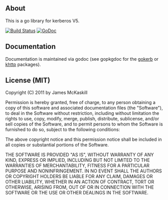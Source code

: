 About
-----
This is a go library for kerberos V5.

[![Build Status][1]][2] [![GoDoc](https://godoc.org/github.com/cention-sany/go.kerb?status.png)](https://godoc.org/github.com/cention-sany/go.kerb)

[1]: https://secure.travis-ci.org/jmckaskill/gokerb.png
[2]: http://www.travis-ci.org/jmckaskill/gokerb

Documentation
-------------
Documentation is maintained via godoc (see gopkgdoc for the [gokerb] or [khttp]
packages).

[gokerb]: https://godoc.org/github.com/jgcallero/gokerb
[khttp]: https://godoc.org/github.com/jgcallero/gokerb/khttp

License (MIT)
-------------
Copyright (C) 2011 by James McKaskill

Permission is hereby granted, free of charge, to any person obtaining a copy
of this software and associated documentation files (the "Software"), to deal
in the Software without restriction, including without limitation the rights
to use, copy, modify, merge, publish, distribute, sublicense, and/or sell
copies of the Software, and to permit persons to whom the Software is
furnished to do so, subject to the following conditions:

The above copyright notice and this permission notice shall be included in
all copies or substantial portions of the Software.

THE SOFTWARE IS PROVIDED "AS IS", WITHOUT WARRANTY OF ANY KIND, EXPRESS OR
IMPLIED, INCLUDING BUT NOT LIMITED TO THE WARRANTIES OF MERCHANTABILITY,
FITNESS FOR A PARTICULAR PURPOSE AND NONINFRINGEMENT. IN NO EVENT SHALL THE
AUTHORS OR COPYRIGHT HOLDERS BE LIABLE FOR ANY CLAIM, DAMAGES OR OTHER
LIABILITY, WHETHER IN AN ACTION OF CONTRACT, TORT OR OTHERWISE, ARISING FROM,
OUT OF OR IN CONNECTION WITH THE SOFTWARE OR THE USE OR OTHER DEALINGS IN
THE SOFTWARE.



